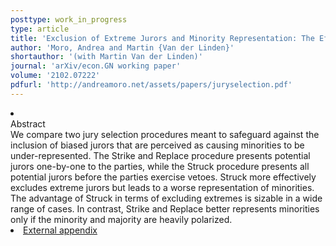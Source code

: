 ```yaml
---
posttype: work_in_progress
type: article
title: 'Exclusion of Extreme Jurors and Minority Representation: The Effect of Jury Selection Procedures'
author: 'Moro, Andrea and Martin {Van der Linden}'
shortauthor: '(with Martin Van der Linden)'
journal: 'arXiv/econ.GN working paper'
volume: '2102.07222'
pdfurl: 'http://andreamoro.net/assets/papers/juryselection.pdf'
---
```

<li class='acc_hide'> <div class="title">Abstract</div>
  We compare two jury selection procedures meant to safeguard against the inclusion of biased jurors that are perceived as causing minorities to be under-represented.
  The Strike and Replace procedure presents potential jurors one-by-one to the parties, while the Struck procedure presents all potential jurors before the parties exercise vetoes.
  Struck more effectively excludes extreme jurors but leads to a worse representation of minorities.
  The advantage of Struck in terms of excluding extremes is sizable in a wide range of cases.
  In contrast, Strike and Replace better represents minorities only if the minority and majority are heavily polarized.
</li>
<li class='acc_hide pdfli spacepdf'>
  <span class="title"><a href="http://andreamoro.net/assets/papers/juryselection-external-appendix.pdf" target="_blank">
    External appendix
    </a>
  </span>
</li>
